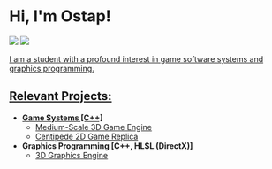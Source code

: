 # <h1>Hi, I'm Ostap! <br/>
 <!--- <a href="https://github.com/joshmadakor1">Programmer</a>, <a href="https://www.linkedin.com/in/joshmadakor/">Cybersecurity Professional</a>, <a href="https://www.youtube.com/c/joshmadakor">YouTuber</a></h1>
-->
  <a href="https://www.linkedin.com/in/ostap-dzyoba/"><img src="https://img.shields.io/badge/-LinkedIn-0072b1?&style=for-the-badge&logo=linkedin&logoColor=white" /></a> 
  <a href="https://odzyoba4.github.io/resume/"><img src="https://img.shields.io/badge/-RESUME-000080?&style=for-the-badge&logoColor=white" />

I am a student with a profound interest in game software systems and graphics programming.
<h2>Relevant Projects:</h2>

- <b>Game Systems [C++]</b>
  - [Medium-Scale 3D Game Engine](https://github.com/joshmadakor1/Algorithms-Practice)
  - [Centipede 2D Game Replica](https://github.com/joshmadakor1/Algorithms-Practice)
- <b>Graphics Programming [C++, HLSL (DirectX)]</b>
  - [3D Graphics Engine](https://github.com/joshmadakor1/4chan-Image-Analysis-Middleware-C964) 


<!---
<h2> Connect with me:</h2>

[<img align="left" alt="JoshMadakor | LinkedIn" width="22px" src="https://cdn.jsdelivr.net/npm/simple-icons@v3/icons/linkedin.svg" />][linkedin]

[linkedin]: https://linkedin.com/in/joshmadakor


Here are some ideas to get you started:

- 🔭 I’m currently working on ...
- 🌱 I’m currently learning ...
- 👯 I’m looking to collaborate on ...
- 🤔 I’m looking for help with ...
- 💬 Ask me about ...
- 📫 How to reach me: ...
- 😄 Pronouns: ...
- ⚡ Fun fact: ...
-->
